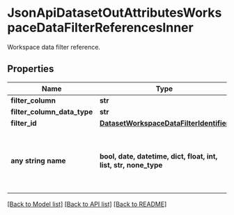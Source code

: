# JsonApiDatasetOutAttributesWorkspaceDataFilterReferencesInner

Workspace data filter reference.

## Properties
Name | Type | Description | Notes
------------ | ------------- | ------------- | -------------
**filter_column** | **str** |  | 
**filter_column_data_type** | **str** |  | 
**filter_id** | [**DatasetWorkspaceDataFilterIdentifier**](DatasetWorkspaceDataFilterIdentifier.md) |  | 
**any string name** | **bool, date, datetime, dict, float, int, list, str, none_type** | any string name can be used but the value must be the correct type | [optional]

[[Back to Model list]](../README.md#documentation-for-models) [[Back to API list]](../README.md#documentation-for-api-endpoints) [[Back to README]](../README.md)



